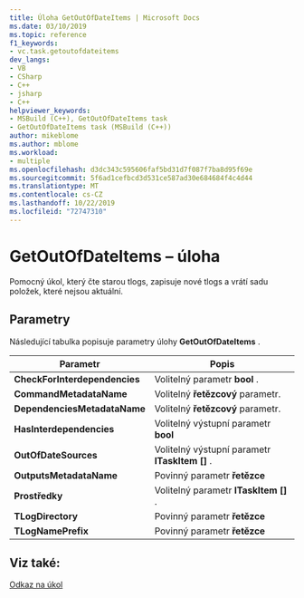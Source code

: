 ```yaml
---
title: Úloha GetOutOfDateItems | Microsoft Docs
ms.date: 03/10/2019
ms.topic: reference
f1_keywords:
- vc.task.getoutofdateitems
dev_langs:
- VB
- CSharp
- C++
- jsharp
- C++
helpviewer_keywords:
- MSBuild (C++), GetOutOfDateItems task
- GetOutOfDateItems task (MSBuild (C++))
author: mikeblome
ms.author: mblome
ms.workload:
- multiple
ms.openlocfilehash: d3dc343c595606faf5bd31d7f087f7ba8d95f69e
ms.sourcegitcommit: 5f6ad1cefbcd3d531ce587ad30e684684f4c4d44
ms.translationtype: MT
ms.contentlocale: cs-CZ
ms.lasthandoff: 10/22/2019
ms.locfileid: "72747310"
---
```

# <a name="getoutofdateitems-task"></a>GetOutOfDateItems – úloha

Pomocný úkol, který čte starou tlogs, zapisuje nové tlogs a vrátí sadu položek, které nejsou aktuální.

## <a name="parameters"></a>Parametry

Následující tabulka popisuje parametry úlohy **GetOutOfDateItems** .

|Parametr|Popis|
|---------------|-----------------|
|**CheckForInterdependencies**|Volitelný parametr **bool** .|
|**CommandMetadataName**|Volitelný **řetězcový** parametr.|
|**DependenciesMetadataName**|Volitelný **řetězcový** parametr.|
|**HasInterdependencies**|Volitelný výstupní parametr **bool**|
|**OutOfDateSources**|Volitelný výstupní parametr **ITaskItem []** .|
|**OutputsMetadataName**|Povinný parametr **řetězce**|
|**Prostředky**|Volitelný parametr **ITaskItem []** .|
|**TLogDirectory**|Povinný parametr **řetězce**|
|**TLogNamePrefix**|Povinný parametr **řetězce**|

## <a name="see-also"></a>Viz také:

[Odkaz na úkol](../msbuild/msbuild-task-reference.md)